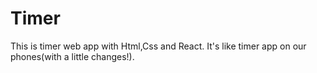 # Timer
This is timer web app with Html,Css and React.
It's like timer app on our phones(with a little changes!).
